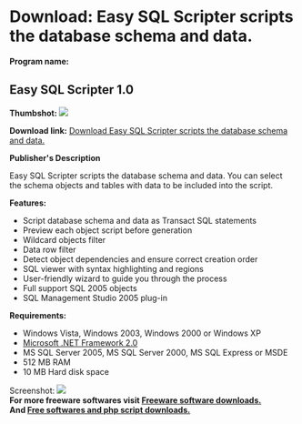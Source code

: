 # Download: Easy SQL Scripter scripts the database schema and data.

**Program name:**

## Easy SQL Scripter 1.0

  
**Thumbshot:** ![](http://www.freewarefiles.com/screenshot/easysqlscripter_md.gif)   
  
**Download link:** [Download Easy SQL Scripter scripts the database schema and data.](http://freesoftwares.boysofts.com/Easy-SQL-Scripter_program_33113.html)  
  


**Publisher's Description**  
  


Easy SQL Scripter scripts the database schema and data. You can select the schema objects and tables with data to be included into the script. 

**Features:**

  * Script database schema and data as Transact SQL statements 
  * Preview each object script before generation 
  * Wildcard objects filter 
  * Data row filter 
  * Detect object dependencies and ensure correct creation order 
  * SQL viewer with syntax highlighting and regions 
  * User-friendly wizard to guide you through the process 
  * Full support SQL 2005 objects 
  * SQL Management Studio 2005 plug-in 

**Requirements:**

  * Windows Vista, Windows 2003, Windows 2000 or Windows XP 
  * [Microsoft .NET Framework 2.0](http://www.freewarefiles.com/program_10_108_16026.html)
  * MS SQL Server 2005, MS SQL Server 2000, MS SQL Express or MSDE 
  * 512 MB RAM 
  * 10 MB Hard disk space 

  
  
Screenshot: ![](http://www.freewarefiles.com/screenshot/easysqlscripter.gif)   
**For more freeware softwares visit [Freeware software downloads.](http://freesoftwares.boysofts.com/)**   
**And [Free softwares and php script downloads.](http://www.boysofts.com/)**
